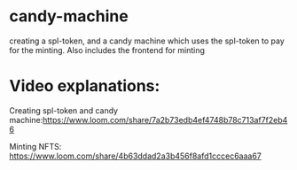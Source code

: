 # candy-machine
creating a spl-token, and a candy machine which uses the spl-token to pay for the minting. Also includes the frontend for minting

# Video explanations:

Creating spl-token and candy machine:https://www.loom.com/share/7a2b73edb4ef4748b78c713af7f2eb46

Minting NFTS: https://www.loom.com/share/4b63ddad2a3b456f8afd1cccec6aaa67
